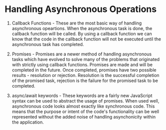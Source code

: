 # Handling Asynchronous Operations

1. Callback Functions - These are the most basic way of handling asynchronous opeartions.  When the asynchronous task is done, the callback function will be called. By using a callback function we can know that the code in the callback function will not be executed until the asynchronous task has completed.

2. Promises - Promises are a newer method of handling asynchronous tasks which have evolved to solve many of the problems that originated with strictly using callback functions. Promises are made and will be completed in the future.  Once completed, promises have two possible results - resolution or rejection.  Resolution is the successful completion of the promised task, rejection is the failure for the promised task to be completed.

3. async/await keywords - These keywords are a fairly new JavaScript syntax can be used to abstract the usage of promises. When used well, asynchronous code looks almost exactly like synchronous code.  This means that the purpose or intent of the code's functionality can be well represented without the added noise of handling asynchonicity within the application.